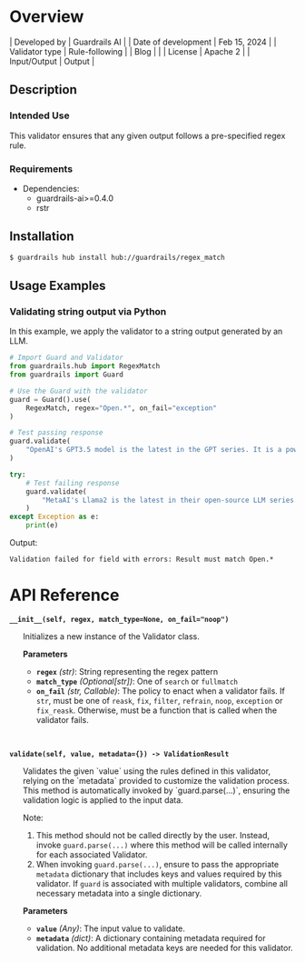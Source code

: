 # Overview

| Developed by | Guardrails AI |
| Date of development | Feb 15, 2024 |
| Validator type | Rule-following |
| Blog |  |
| License | Apache 2 |
| Input/Output | Output |

## Description

### Intended Use
This validator ensures that any given output follows a pre-specified regex rule.

### Requirements
* Dependencies: 
    - guardrails-ai>=0.4.0
    - rstr

## Installation

```bash
$ guardrails hub install hub://guardrails/regex_match
```

## Usage Examples

### Validating string output via Python

In this example, we apply the validator to a string output generated by an LLM.

```python
# Import Guard and Validator
from guardrails.hub import RegexMatch
from guardrails import Guard

# Use the Guard with the validator
guard = Guard().use(
    RegexMatch, regex="Open.*", on_fail="exception"
)

# Test passing response
guard.validate(
    "OpenAI's GPT3.5 model is the latest in the GPT series. It is a powerful language model."
)

try:
    # Test failing response
    guard.validate(
        "MetaAI's Llama2 is the latest in their open-source LLM series. It is a powerful language model."
    )
except Exception as e:
    print(e)
```
Output:
```console
Validation failed for field with errors: Result must match Open.*
```

# API Reference

**`__init__(self, regex, match_type=None, on_fail="noop")`**
<ul>
Initializes a new instance of the Validator class.

**Parameters**
- **`regex`** *(str)*: String representing the regex pattern
- **`match_type`** *(Optional[str])*: One of `search` or `fullmatch`
- **`on_fail`** *(str, Callable)*: The policy to enact when a validator fails. If `str`, must be one of `reask`, `fix`, `filter`, `refrain`, `noop`, `exception` or `fix_reask`. Otherwise, must be a function that is called when the validator fails.
</ul>
<br/>

**`validate(self, value, metadata={}) -> ValidationResult`**
<ul>
Validates the given `value` using the rules defined in this validator, relying on the `metadata` provided to customize the validation process. This method is automatically invoked by `guard.parse(...)`, ensuring the validation logic is applied to the input data.

Note:

1. This method should not be called directly by the user. Instead, invoke `guard.parse(...)` where this method will be called internally for each associated Validator.
2. When invoking `guard.parse(...)`, ensure to pass the appropriate `metadata` dictionary that includes keys and values required by this validator. If `guard` is associated with multiple validators, combine all necessary metadata into a single dictionary.

**Parameters**
- **`value`** *(Any)*: The input value to validate.
- **`metadata`** *(dict)*: A dictionary containing metadata required for validation. No additional metadata keys are needed for this validator.

</ul>
